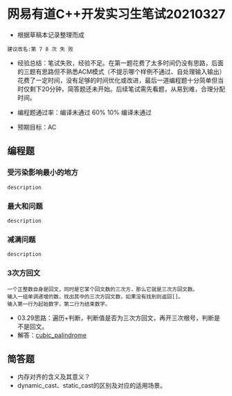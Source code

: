 # 网易有道C++开发实习生笔试20210327
- 根据草稿本记录整理而成
```
建议改名:第 7 8 次 失 败
```
- 经验总结：笔试失败，经验不足。在第一题花费了太多时间仍没有思路，后面的三题有思路但不熟悉ACM模式（不提示哪个样例不通过、自处理输入输出）花费了一定时间，没有足够的时间优化或改进，最后一道编程题十分简单但当时仅剩下20分钟，简答题还未开始。后续笔试需先看题，从易到难，合理分配时间。

- 编程题通过率：编译未通过  60%  10%  编译未通过

- 预期目标：AC

## 编程题
### 受污染影响最小的地方

```
description
```

### 最大和问题

```
description
```

### 减满问题

```
description
```

### 3次方回文

```
一个正整数自身是回文，同时是它某个回文数的三次方，那么它就是三次方回文数。
输入一组单调递增的数，找出其中的三次方回文数，如果没有找到则返回[]。
输入第一行为起始数字，第二行为结束数字。
```

- 03.29思路：遍历+判断，判断值是否为三次方回文，再开三次根号，判断是不是回文。
- 解答：[cubic_palindrome]()

## 简答题
- 内存对齐的含义及其意义？
- dynamic_cast、static_cast的区别及对应的适用场景。
